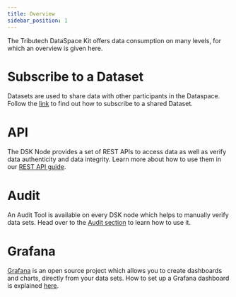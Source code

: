 ```yaml
---
title: Overview
sidebar_position: 1
---
```


The Tributech DataSpace Kit offers data consumption on many levels, for which an overview is given here.

# Subscribe to a Dataset
Datasets are used to share data with other participants in the Dataspace. Follow the [link](subscribe_dataset.md) to find out how to subscribe to a shared Dataset.

# API

The DSK Node provides a set of REST APIs to access data as well as verify data authenticity and data integrity. Learn more about how to use them in our [REST API guide](./api.md).

# Audit

An Audit Tool is available on every DSK node which helps to manually verify data sets. Head over to the [Audit section](./audit.md) to learn how to use it.

# Grafana

[Grafana](https://grafana.com/grafana/) is an open source project which allows you to create dashboards and charts, directly from your data sets. How to set up a Grafana dashboard is explained [here](grafana.md).
